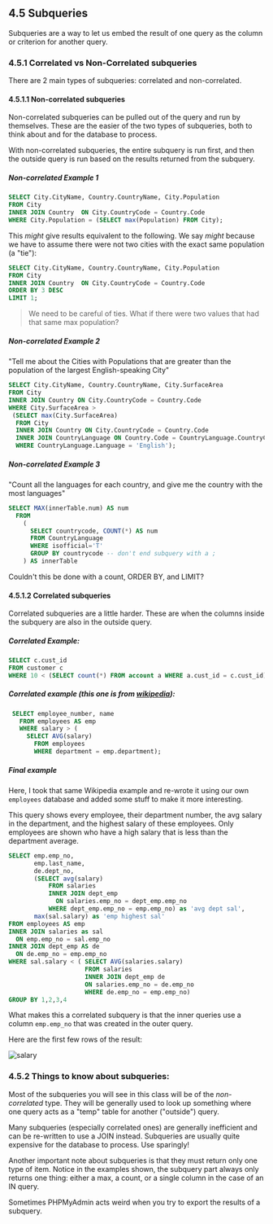 ## 4.5 Subqueries
Subqueries are a way to let us embed the result of one query as the column or criterion for another query.

### 4.5.1 Correlated vs Non-Correlated subqueries

There are 2 main types of subqueries: correlated and non-correlated.

#### 4.5.1.1 Non-correlated subqueries
Non-correlated subqueries can be pulled out of the query and run by themselves. These are the easier of the two types of subqueries, both to think about and for the database to process.

With non-correlated subqueries, the entire subquery is run first, and then the outside query is run based on the results returned from the subquery. 

##### Non-correlated Example 1
```sql
SELECT City.CityName, Country.CountryName, City.Population
FROM City
INNER JOIN Country  ON City.CountryCode = Country.Code
WHERE City.Population = (SELECT max(Population) FROM City);
```
This *might* give results equivalent to the following. We say *might* because we have to assume there were not two cities with the exact same population (a "tie"):
```sql
SELECT City.CityName, Country.CountryName, City.Population
FROM City
INNER JOIN Country  ON City.CountryCode = Country.Code
ORDER BY 3 DESC
LIMIT 1;
```
> We need to be careful of ties. What if there were two values that had that same max population?

##### Non-correlated Example 2
"Tell me about the Cities with Populations that are greater than the population of the largest English-speaking City"
```sql
SELECT City.CityName, Country.CountryName, City.SurfaceArea
FROM City
INNER JOIN Country ON City.CountryCode = Country.Code
WHERE City.SurfaceArea > 
 (SELECT max(City.SurfaceArea) 
  FROM City 
  INNER JOIN Country ON City.CountryCode = Country.Code 
  INNER JOIN CountryLanguage ON Country.Code = CountryLanguage.CountryCode   
  WHERE CountryLanguage.Language = 'English');
```
##### Non-correlated Example 3
"Count all the languages for each country, and give me the country with the most languages"
```sql
SELECT MAX(innerTable.num) AS num
  FROM 
    (
      SELECT countrycode, COUNT(*) AS num 
      FROM CountryLanguage 
      WHERE isofficial='T' 
      GROUP BY countrycode -- don't end subquery with a ;
    ) AS innerTable
```
Couldn't this be done with a count, ORDER BY, and LIMIT?

#### 4.5.1.2 Correlated subqueries
Correlated subqueries are a little harder. These are when the columns inside the subquery are also in the outside query.

##### Correlated Example:
```sql
SELECT c.cust_id
FROM customer c
WHERE 10 < (SELECT count(*) FROM account a WHERE a.cust_id = c.cust_id);
```
##### Correlated example (this one is from [wikipedia](https://en.wikipedia.org/wiki/Correlated_subquery)):
```sql
 SELECT employee_number, name
   FROM employees AS emp
   WHERE salary > (
     SELECT AVG(salary)
       FROM employees
       WHERE department = emp.department);
```

##### Final example

Here, I took that same Wikipedia example and re-wrote it using our own `employees` database and added some stuff to make it more interesting.

This query shows every employee, their department number, the avg salary in the department, and the highest salary of these employees. Only employees are shown who have a high salary that is less than the department average.

```sql
SELECT emp.emp_no, 
       emp.last_name, 
       de.dept_no, 
       (SELECT avg(salary) 
           FROM salaries 
           INNER JOIN dept_emp 
             ON salaries.emp_no = dept_emp.emp_no 
           WHERE dept_emp.emp_no = emp.emp_no) as 'avg dept sal', 
       max(sal.salary) as 'emp highest sal'
FROM employees AS emp 
INNER JOIN salaries as sal 
  ON emp.emp_no = sal.emp_no 
INNER JOIN dept_emp AS de 
  ON de.emp_no = emp.emp_no
WHERE sal.salary < ( SELECT AVG(salaries.salary) 
                     FROM salaries 
                     INNER JOIN dept_emp de 
                     ON salaries.emp_no = de.emp_no 
                     WHERE de.emp_no = emp.emp_no)
GROUP BY 1,2,3,4  
```
What makes this a correlated subquery is that the inner queries use a column `emp.emp_no` that was created in the outer query.

Here are the first few rows of the result:

![salary](https://github.com/megansquire/CSC301Fall2018/blob/master/images/4.7.png)

### 4.5.2 Things to know about subqueries:

Most of the subqueries you will see in this class will be of the *non-correlated* type. They will be generally used to look up something where one query acts as a "temp" table for another ("outside") query.

Many subqueries (especially correlated ones) are generally inefficient and can be re-written to use a JOIN instead. Subqueries are usually quite expensive for the database to process. Use sparingly!

Another important note about subqueries is that they must return only one type of item. Notice in the examples shown, the subquery part always only returns one thing: either a max, a count, or a single column in the case of an IN query.

Sometimes PHPMyAdmin acts weird when you try to export the results of a subquery.
